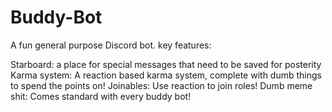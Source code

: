 # Buddy-Bot

A fun general purpose Discord bot. 
key features:

Starboard: a place for special messages that need to be saved for posterity
Karma system: A reaction based karma system, complete with dumb things to spend the points on!
Joinables: Use reaction to join roles!
Dumb meme shit: Comes standard with every buddy bot!
